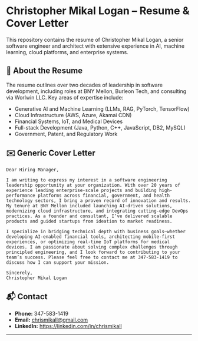 # Christopher Mikal Logan – Resume & Cover Letter

This repository contains the resume of Christopher Mikal Logan, a senior software engineer and architect with extensive experience in AI, machine learning, cloud platforms, and enterprise systems.

## 📄 About the Resume

The resume outlines over two decades of leadership in software development, including roles at BNY Mellon, Burleon Tech, and consulting via Worlwin LLC. Key areas of expertise include:

- Generative AI and Machine Learning (LLMs, RAG, PyTorch, TensorFlow)
- Cloud Infrastructure (AWS, Azure, Akamai CDN)
- Financial Systems, IoT, and Medical Devices
- Full-stack Development (Java, Python, C++, JavaScript, DB2, MySQL)
- Government, Patent, and Regulatory Work

## ✉️ Generic Cover Letter

```
Dear Hiring Manager,

I am writing to express my interest in a software engineering leadership opportunity at your organization. With over 20 years of experience leading enterprise-scale projects and building high-performance platforms across financial, government, and health technology sectors, I bring a proven record of innovation and results. My tenure at BNY Mellon included launching AI-driven solutions, modernizing cloud infrastructure, and integrating cutting-edge DevOps practices. As a founder and consultant, I’ve delivered scalable products and guided startups from ideation to market readiness.

I specialize in bridging technical depth with business goals—whether developing AI-enabled financial tools, architecting mobile-first experiences, or optimizing real-time IoT platforms for medical devices. I am passionate about solving complex challenges through principled engineering, and I look forward to contributing to your team’s success. Please feel free to contact me at 347-583-1419 to discuss how I can support your mission.

Sincerely,  
Christopher Mikal Logan
```

## 📬 Contact

- **Phone:** 347-583-1419
- **Email:** chrismikall@gmail.com
- **LinkedIn:** https://linkedin.com/in/chrismikall

---

